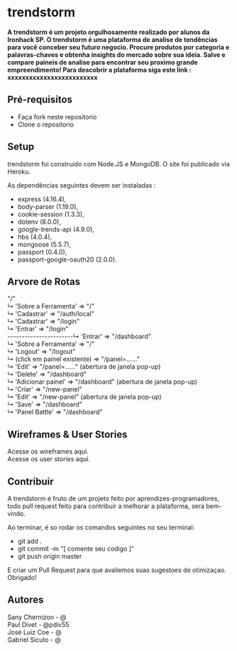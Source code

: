 # trendstorm

**A trendstorm é um projeto orgulhosamente realizado por alunos da Ironhack SP. O trendstorm é uma plataforma de analise de tendências para você conceber seu futuro negocio. Procure produtos por categoria e palavras-chaves e obtenha insights do mercado sobre sua ideia. Salve e compare paineis de analise para encontrar seu proximo grande empreendimento! Para descobrir a plataforma siga este link : xxxxxxxxxxxxxxxxxxxxxxxxx**


## Pré-requisitos
- Faça fork neste repositorio
- Clone o repositorio


## Setup
trendstorm foi construido com Node.JS e MongoDB.
O site foi publicado via Heroku.

As dependências seguintes devem ser instaladas :
- express (4.16.4),
- body-parser (1.19.0),
- cookie-session (1.3.3),
- dotenv (8.0.0),
- google-trends-api (4.9.0),
- hbs (4.0.4),
- mongoose (5.5.7),
- passport (0.4.0),
- passport-google-oauth20 (2.0.0).


## Arvore de Rotas
"/"  <br>
 ↳ 'Sobre a Ferramenta' => "/"    <br>
 ↳ 'Cadastrar' => "/auth/local"   <br>
 ↳ 'Cadastrar' => "/login"   <br>
 ↳ 'Entrar' => "/login"  <br>
-----------------------↳ 'Entrar' => "/dashboard" <br>
                                  ↳ 'Sobre a Ferramenta' => "/"  <br>
                                  ↳ 'Logout' => "/logout" <br>
                                  ↳ (click em painel existente) => "/panel=......" <br>
                                                                       ↳ 'Edit' => "/panel=......"   (abertura de janela pop-up) <br>
                                                                       ↳ 'Delete' => "/dashboard" <br>
                                  ↳ 'Adicionar painel' => "/dashboard"  (abertura de janela pop-up)  <br>
                                                                               ↳ 'Criar' => "/new-panel"  <br>
                                                                                                ↳ 'Edit' => "/new-panel"  (abertura de janela pop-up)   <br>
                                                                                                ↳ 'Save' => "/dashboard"   <br>
                                  ↳ 'Panel Battle' => "/dashboard"  <br>


## Wireframes & User Stories

Acesse os wireframes aqui. <br>
Acesse os user stories aqui.


## Contribuir
A trendstorm é fruto de um projeto feito por aprendizes-programadores, todo pull request feito para contribuir a melhorar a plataforma, sera bem-vindo.

Ao terminar, é so rodar os comandos seguintes no seu terminal:
- git add .
- git commit -m "[ comente seu codigo ]"
- git push origin master

E criar um Pull Request para que avaliemos suas sugestoes de otimizaçao.
Obrigado!


## Autores
Sany Chernizon - @ <br>
Paul Divet - @pdiv55 <br>
José Luiz Coe - @   <br>
Gabriel Sicuto - @